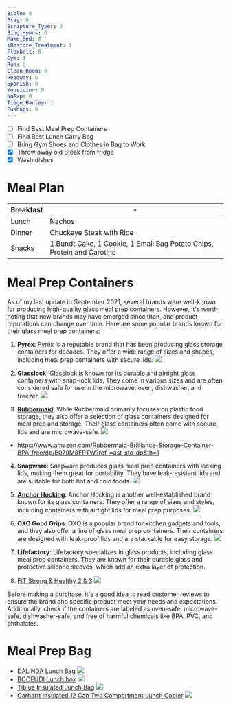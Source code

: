 ```yaml
---
Bible: 0
Pray: 0
Scripture_Typer: 0
Sing_Hymns: 0
Make_Bed: 0
iRestore_Treatment: 1
Flexbelt: 0
Gym: 1
Run: 0
Clean_Room: 0
Headway: 0
Spanish: 0
Yousicion: 0
NoFap: 0
Tiege_Hanley: 1
Pushups: 0
---
```


- [ ] Find Best Meal Prep Containers
- [ ] Find Best Lunch Carry Bag
- [ ] Bring Gym Shoes and Clothes in Bag to Work
- [x] Throw away old Steak from fridge
- [x] Wash dishes

# Meal Plan

| Breakfast | -                                                                      |
|-----------|------------------------------------------------------------------------|
| Lunch     | Nachos                                                                 |
| Dinner    | Chuckeye Steak with Rice                                               |
| Snacks    | 1 Bundt Cake, 1 Cookie, 1 Small Bag Potato Chips, Protein and Carotine |

# Meal Prep Containers

As of my last update in September 2021, several brands were well-known for producing high-quality glass meal prep containers. However, it's worth noting that new brands may have emerged since then, and product reputations can change over time. Here are some popular brands known for their glass meal prep containers:

1. **Pyrex**: Pyrex is a reputable brand that has been producing glass storage containers for decades. They offer a wide range of sizes and shapes, including meal prep containers with secure lids. ![](https://m.media-amazon.com/images/I/61q9BFZ-D-L._AC_SL1500_.jpg)
    
2. **Glasslock**: Glasslock is known for its durable and airtight glass containers with snap-lock lids. They come in various sizes and are often considered safe for use in the microwave, oven, dishwasher, and freezer. ![](https://m.media-amazon.com/images/I/81bRFjCTy6L._AC_SL1500_.jpg)
    
3. **[Rubbermaid](https://www.amazon.com/stores/page/3262E792-D24D-4E0C-A3E0-3711EA6CFFF6?ingress=2&visitId=63a742a2-ea7c-48fe-8d1c-b8a388e8bc7a&ref_=ast_bln)**: While Rubbermaid primarily focuses on plastic food storage, they also offer a selection of glass containers designed for meal prep and storage. Their glass containers often come with secure lids and are microwave-safe. ![](https://m.media-amazon.com/images/I/71DAFVk8laL._AC_SL1500_.jpg)
- https://www.amazon.com/Rubbermaid-Brilliance-Storage-Container-BPA-free/dp/B079M8FPTW?ref_=ast_sto_dp&th=1
	
4. **Snapware**: Snapware produces glass meal prep containers with locking lids, making them great for portability. They have leak-resistant lids and are suitable for both hot and cold foods. ![](https://m.media-amazon.com/images/I/71swN+EiCPS._AC_SL1500_.jpg)
    
5. **[Anchor Hocking](https://www.amazon.com/Anchor-Hocking-Snug-Storage-Piece/dp/B08F2TFV7D/ref=asc_df_B08F2TFV7D)**: Anchor Hocking is another well-established brand known for its glass containers. They offer a range of sizes and styles, including containers with airtight lids for meal prep purposes. ![](https://m.media-amazon.com/images/I/61H-ncxs22L._AC_SL1000_.jpg)
    
6. **OXO Good Grips**: OXO is a popular brand for kitchen gadgets and tools, and they also offer a line of glass meal prep containers. Their containers are designed with leak-proof lids and are stackable for easy storage. ![](https://m.media-amazon.com/images/I/51wT5Vycy3L._AC_SL1059_.jpg)
    
7. **Lifefactory**: Lifefactory specializes in glass products, including glass meal prep containers. They are known for their durable glass and protective silicone sleeves, which add an extra layer of protection.
    
8. [FIT Strong & Healthy 2 & 3](https://www.amazon.com/Compartment-Glass-Meal-Prep-Containers/dp/B07BJN11KV/ref=asc_df_B07BJN11KV)  ![](https://m.media-amazon.com/images/I/91nJ+hquMzS._AC_SL1500_.jpg)


Before making a purchase, it's a good idea to read customer reviews to ensure the brand and specific product meet your needs and expectations. Additionally, check if the containers are labeled as oven-safe, microwave-safe, dishwasher-safe, and free of harmful chemicals like BPA, PVC, and phthalates.

# Meal Prep Bag

- [DALINDA Lunch Bag](https://www.amazon.com/DALINDA-Lunch-Bag-Reusable-Insulated/dp/B0B5KSY2MF) ![](https://m.media-amazon.com/images/I/81fQek2JrlL._AC_SL1500_.jpg)
- [BOOEUDI Lunch box](https://www.amazon.com/Reusable-Portable-Durable-Lunchbox-Fishing/dp/B0B7S1G8FC) ![](https://m.media-amazon.com/images/I/81-42fYTHYL._AC_SL1500_.jpg)
- [Tiblue Insulated Lunch Bag](https://www.amazon.com/Insulated-Lunch-Bag-Women-Men/dp/B07WVTBNGZ) ![](https://m.media-amazon.com/images/I/71IBPT32YML._AC_SL1001_.jpg)
- [Carhartt Insulated 12 Can Two Compartment Lunch Cooler](https://www.amazon.com/Carhartt-Deluxe-Compartment-Insulated-Cooler/dp/B0832375G2) ![](https://m.media-amazon.com/images/I/81nWVpOVjsL._AC_SL1500_.jpg)

